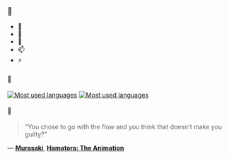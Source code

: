 ### 👋

- 🔭
- 🌱
- 💬
- 📫
- ⚡

#### 🧏

[![Most used languages](https://github-readme-stats-aynah.vercel.app/api/top-langs/?username=aynh&theme=solarized-dark&langs_count=6&layout=compact&hide_title=true)](https://github.com/anuraghazra/github-readme-stats#gh-dark-mode-only)
[![Most used languages](https://github-readme-stats-aynah.vercel.app/api/top-langs/?username=aynh&theme=solarized-light&langs_count=6&layout=compact&hide_title=true)](https://github.com/anuraghazra/github-readme-stats#gh-light-mode-only)

#### 💬

> "You chose to go with the flow and you think that doesn't make you guilty?"

&mdash; [**Murasaki**](https://myanimelist.net/character.php?q=Murasaki&cat=character), [**Hamatora: The Animation**](https://myanimelist.net/search/all?q=Hamatora%3A%20The%20Animation&cat=all)
